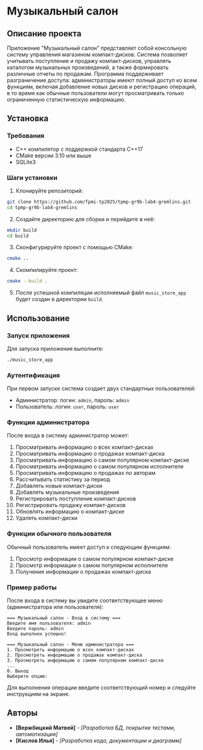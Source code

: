 # Музыкальный салон

## Описание проекта
Приложение "Музыкальный салон" представляет собой консольную систему управления магазином компакт-дисков. Система позволяет учитывать поступление и продажу компакт-дисков, управлять каталогом музыкальных произведений, а также формировать различные отчеты по продажам. Программа поддерживает разграничение доступа: администраторы имеют полный доступ ко всем функциям, включая добавление новых дисков и регистрацию операций, в то время как обычные пользователи могут просматривать только ограниченную статистическую информацию.

## Установка

### Требования
- C++ компилятор с поддержкой стандарта C++17
- CMake версии 3.10 или выше
- SQLite3

### Шаги установки

1. Клонируйте репозиторий:
```bash
git clone https://github.com/fpmi-tp2025/tpmp-gr9b-lab4-gremlins.git
cd tpmp-gr9b-lab4-gremlins
```

2. Создайте директорию для сборки и перейдите в неё:
```bash
mkdir build
cd build
```

3. Сконфигурируйте проект с помощью CMake:
```bash
cmake ..
```

4. Скомпилируйте проект:
```bash
cmake --build .
```

5. После успешной компиляции исполняемый файл `music_store_app` будет создан в директории `build`.

## Использование

### Запуск приложения
Для запуска приложения выполните:
```bash
./music_store_app
```

### Аутентификация
При первом запуске система создает двух стандартных пользователей:
- Администратор: логин: `admin`, пароль: `admin`
- Пользователь: логин: `user`, пароль: `user`

### Функции администратора
После входа в систему администратор может:
1. Просматривать информацию о всех компакт-дисках
2. Просматривать информацию о продажах компакт-диска
3. Просматривать информацию о самом популярном компакт-диске
4. Просматривать информацию о самом популярном исполнителе
5. Просматривать информацию о продажах по авторам
6. Рассчитывать статистику за период
7. Добавлять новые компакт-диски
8. Добавлять музыкальные произведения
9. Регистрировать поступление компакт-дисков
10. Регистрировать продажу компакт-дисков
11. Обновлять информацию о компакт-диске
12. Удалять компакт-диски

### Функции обычного пользователя
Обычный пользователь имеет доступ к следующим функциям:
1. Просмотр информации о самом популярном компакт-диске
2. Просмотр информации о самом популярном исполнителе
3. Получение информации о продажах компакт-диска

### Пример работы

После входа в систему вы увидите соответствующее меню (администратора или пользователя):

```
=== Музыкальный салон - Вход в систему ===
Введите имя пользователя: admin
Введите пароль: admin
Вход выполнен успешно!

=== Музыкальный салон - Меню администратора ===
1. Просмотреть информацию о всех компакт-дисках
2. Просмотреть информацию о продажах компакт-диска
3. Просмотреть информацию о самом популярном компакт-диске
...
0. Выход
Выберите опцию:
```

Для выполнения операции введите соответствующий номер и следуйте инструкциям на экране.

## Авторы

- **[Вержбицкий Матвей]** - _[Разработка БД, покрытие тестами, автоматизация]_
- **[Кислов Илья]** - _[Разработка кода, документации и диаграмм]_
